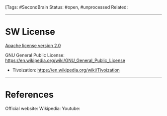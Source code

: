 [Tags: #SecondBrain 
Status: #open, #unprocessed
Related: 

---
# SW License

[Apache license version 2.0](https://www.apache.org/licenses/LICENSE-2.0)


GNU General Public License:
https://en.wikipedia.org/wiki/GNU_General_Public_License
- Tivoization: https://en.wikipedia.org/wiki/Tivoization



---
# References
Official website: 
Wikipedia: 
Youtube: